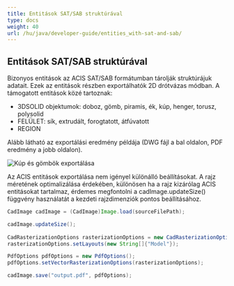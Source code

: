 ```yaml
---
title: Entitások SAT/SAB struktúrával
type: docs
weight: 40
url: /hu/java/developer-guide/entities_with-sat-and-sab/
---
```


## **Entitások SAT/SAB struktúrával**

Bizonyos entitások az ACIS SAT/SAB formátumban tárolják struktúrájuk adatait. Ezek az entitások részben exportálhatók 2D drótvázas módban. A támogatott entitások közé tartoznak:

*	3DSOLID objektumok: doboz, gömb, piramis, ék, kúp, henger, torusz, polysolid
*	FELÜLET: sík, extrudált, forogtatott, átfúvatott
*	REGION

Alább látható az exportálási eredmény példája (DWG fájl a bal oldalon, PDF eredmény a jobb oldalon).

![Kúp és gömbök exportálása](/_assets/guide/coneAndSpheres.png)

Az ACIS entitások exportálása nem igényel különálló beállításokat. A rajz méretének optimalizálása érdekében, különösen ha a rajz kizárólag ACIS entitásokat tartalmaz, érdemes megfontolni a cadImage.updateSize() függvény használatát a kezdeti rajzdimenziók pontos beállításához.

```java
CadImage cadImage = (CadImage)Image.load(sourceFilePath);

cadImage.updateSize();
	
CadRasterizationOptions rasterizationOptions = new CadRasterizationOptions();
rasterizationOptions.setLayouts(new String[]{"Model"});

PdfOptions pdfOptions = new PdfOptions();
pdfOptions.setVectorRasterizationOptions(rasterizationOptions);

cadImage.save("output.pdf", pdfOptions);
```
